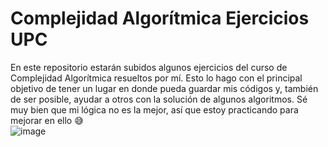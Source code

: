 # Complejidad Algorítmica Ejercicios UPC
En este repositorio estarán subidos algunos ejercicios del curso de Complejidad Algorítmica resueltos por mí.
Esto lo hago con el principal objetivo de tener un lugar en donde pueda guardar mis códigos y, también de ser posible, 
ayudar a otros con la solución de algunos algoritmos. Sé muy bien que mi lógica no es la mejor, así que estoy practicando para mejorar en ello :sweat_smile:                                                                                                                                    
![image](https://user-images.githubusercontent.com/89173967/186356763-27420588-6d63-46dd-a11d-23c6b0f8117a.png)
